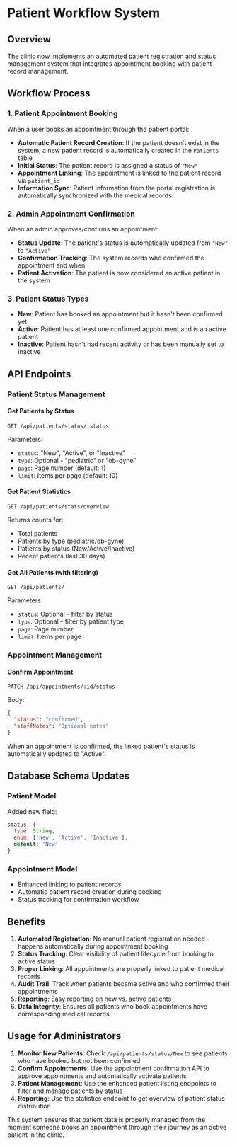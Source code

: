 # Patient Workflow System

## Overview

The clinic now implements an automated patient registration and status management system that integrates appointment booking with patient record management.

## Workflow Process

### 1. Patient Appointment Booking

When a user books an appointment through the patient portal:

- **Automatic Patient Record Creation**: If the patient doesn't exist in the system, a new patient record is automatically created in the `Patients` table
- **Initial Status**: The patient record is assigned a status of `"New"`
- **Appointment Linking**: The appointment is linked to the patient record via `patient_id`
- **Information Sync**: Patient information from the portal registration is automatically synchronized with the medical records

### 2. Admin Appointment Confirmation

When an admin approves/confirms an appointment:

- **Status Update**: The patient's status is automatically updated from `"New"` to `"Active"`
- **Confirmation Tracking**: The system records who confirmed the appointment and when
- **Patient Activation**: The patient is now considered an active patient in the system

### 3. Patient Status Types

- **New**: Patient has booked an appointment but it hasn't been confirmed yet
- **Active**: Patient has at least one confirmed appointment and is an active patient
- **Inactive**: Patient hasn't had recent activity or has been manually set to inactive

## API Endpoints

### Patient Status Management

#### Get Patients by Status

```
GET /api/patients/status/:status
```

Parameters:

- `status`: "New", "Active", or "Inactive"
- `type`: Optional - "pediatric" or "ob-gyne"
- `page`: Page number (default: 1)
- `limit`: Items per page (default: 10)

#### Get Patient Statistics

```
GET /api/patients/stats/overview
```

Returns counts for:

- Total patients
- Patients by type (pediatric/ob-gyne)
- Patients by status (New/Active/Inactive)
- Recent patients (last 30 days)

#### Get All Patients (with filtering)

```
GET /api/patients/
```

Parameters:

- `status`: Optional - filter by status
- `type`: Optional - filter by patient type
- `page`: Page number
- `limit`: Items per page

### Appointment Management

#### Confirm Appointment

```
PATCH /api/appointments/:id/status
```

Body:

```json
{
  "status": "confirmed",
  "staffNotes": "Optional notes"
}
```

When an appointment is confirmed, the linked patient's status is automatically updated to "Active".

## Database Schema Updates

### Patient Model

Added new field:

```javascript
status: {
  type: String,
  enum: ['New', 'Active', 'Inactive'],
  default: 'New'
}
```

### Appointment Model

- Enhanced linking to patient records
- Automatic patient record creation during booking
- Status tracking for confirmation workflow

## Benefits

1. **Automated Registration**: No manual patient registration needed - happens automatically during appointment booking
2. **Status Tracking**: Clear visibility of patient lifecycle from booking to active status
3. **Proper Linking**: All appointments are properly linked to patient medical records
4. **Audit Trail**: Track when patients became active and who confirmed their appointments
5. **Reporting**: Easy reporting on new vs. active patients
6. **Data Integrity**: Ensures all patients who book appointments have corresponding medical records

## Usage for Administrators

1. **Monitor New Patients**: Check `/api/patients/status/New` to see patients who have booked but not been confirmed
2. **Confirm Appointments**: Use the appointment confirmation API to approve appointments and automatically activate patients
3. **Patient Management**: Use the enhanced patient listing endpoints to filter and manage patients by status
4. **Reporting**: Use the statistics endpoint to get overview of patient status distribution

This system ensures that patient data is properly managed from the moment someone books an appointment through their journey as an active patient in the clinic.
